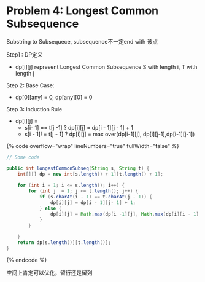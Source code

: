 # Problem 4: Longest Common Subsequence

Substring to Subsequece, subsequence不一定end with 该点



Step1 : DP定义

* dp\[i]\[j] represent Longest Common Subsequence S with length i, T with length j

Step 2: Base Case:

* dp\[0]\[any] = 0, dp\[any]\[0] = 0

Step 3: Induction Rule

* dp\[i]\[j] =&#x20;
  * s\[i- 1] == t\[j -1] ? dp\[i]\[j] = dp\[i - 1]\[j - 1] + 1
  * s\[i - 1]! = t\[j - 1] ? dp\[i]\[j] = max over(dp\[i-1]\[j], dp\[i]\[j-1],dp\[i-1]\[j-1])



{% code overflow="wrap" lineNumbers="true" fullWidth="false" %}
```java
// Some code

public int longestCommonSubseq(String s, String t) {
    int[][] dp = new int[s.length() + 1][t.length() + 1];
    
    for (int i = 1; i <= s.length(); i++) {
        for (int j  = 1; j <= t.length(); j++) {
            if (s.charAt(i - 1) == t.charAt(j - 1)) {
                dp[i][j] = dp[i - 1][j- 1] + 1;
            } else {
                dp[i][j] = Math.max(dp[i -1][j], Math.max(dp[i][i - 1], dp[i - 1][j - 1]));
            }
        }
    
    }
    return dp[s.length()][t.length()];
}
```
{% endcode %}

空间上肯定可以优化，留行还是留列

